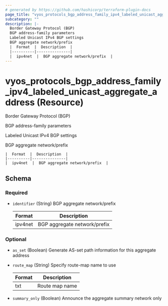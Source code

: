 ```yaml
---
# generated by https://github.com/hashicorp/terraform-plugin-docs
page_title: "vyos_protocols_bgp_address_family_ipv4_labeled_unicast_aggregate_address Resource - vyos"
subcategory: ""
description: |-
  Border Gateway Protocol (BGP)
  BGP address-family parameters
  Labeled Unicast IPv4 BGP settings
  BGP aggregate network/prefix
  |  Format  |  Description  |
  |----------|---------------|
  |  ipv4net  |  BGP aggregate network/prefix  |
---
```


# vyos_protocols_bgp_address_family_ipv4_labeled_unicast_aggregate_address (Resource)

Border Gateway Protocol (BGP)

BGP address-family parameters

Labeled Unicast IPv4 BGP settings

BGP aggregate network/prefix

    |  Format  |  Description  |
    |----------|---------------|
    |  ipv4net  |  BGP aggregate network/prefix  |



<!-- schema generated by tfplugindocs -->
## Schema

### Required

- `identifier` (String) BGP aggregate network/prefix

    |  Format  |  Description  |
    |----------|---------------|
    |  ipv4net  |  BGP aggregate network/prefix  |

### Optional

- `as_set` (Boolean) Generate AS-set path information for this aggregate address
- `route_map` (String) Specify route-map name to use

    |  Format  |  Description  |
    |----------|---------------|
    |  txt  |  Route map name  |
- `summary_only` (Boolean) Announce the aggregate summary network only
